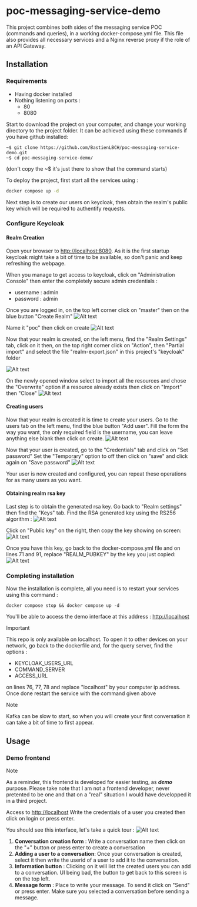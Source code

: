 # poc-messaging-service-demo

This project combines both sides of the messaging service POC (commands and queries), in a working docker-compose.yml file.
This file also provides all necessary services and a Nginx reverse proxy if the role of an API Gateway.

## Installation
### Requirements
- Having docker installed
- Nothing listening on ports :
  - 80
  - 8080

Start to download the project on your computer, and change your working directory to the project folder.
It can be achieved using these commands if you have github installed:
```shell
~$ git clone https://github.com/BastienLBCH/poc-messaging-service-demo.git
~$ cd poc-messaging-service-demo/ 
```
(don't copy the ~$ it's just there to show that the command starts)

To deploy the project, first start all the services using : 
```bash
docker compose up -d
```
Next step is to create our users on keycloak, then obtain the realm's public key which will be required to authentify requests.


### Configure Keycloak
#### Realm Creation
Open your browser to [http://localhost:8080](http://localhost:8080). As it is the first startup keycloak might take a bit
of time to be available, so don't panic and keep refreshing the webpage.

When you manage to get access to keycloak, click on "Administration Console" then enter the completely secure admin credentials :
- username : admin
- password : admin

Once you are logged in, on the top left corner click on "master" then on the blue button "Create Realm"
![Alt text](doc/click_on_master.png "Create Realm button")

Name it "poc" then click on create
![Alt text](doc/create_realm.png "Realm creation")

Now that your realm is created, on the left menu, find the "Realm Settings" tab, click on it then, on the top right 
corner click on "Action", then "Partial import" and select the file "realm-export.json" in this project's "keycloak" folder

![Alt text](doc/import_button_file.png "Import file")


On the newly opened window select to import all the resources and chose the "Overwrite" option if a resource already exists
then click on "Import" then "Close"
![Alt text](doc/partial_import_options.png "Import options")


#### Creating users
Now that your realm is created it is time to create your users.
Go to the users tab on the left menu, find the blue button "Add user". Fill the form the way you want, the only required field is
the username, you can leave anything else blank then click on create.
![Alt text](doc/create_user.png "Create User")

Now that your user is created, go to the "Credentials" tab and click on "Set password"
Set the "Temporary" option to off then click on "save" and click again on "Save password"
![Alt text](doc/user_credentials.png "User credentials")

Your user is now created and configured, you can repeat these operations for as many users as you want.


#### Obtaining realm rsa key

Last step is to obtain the generated rsa key. Go back to "Realm settings" then find the "Keys" tab.
Find the RSA generated key using the RS256 algorithm :
![Alt text](doc/keys_tab.png "Keys tab")

Click on "Public key" on the right, then copy the key showing on screen:
![Alt text](doc/public_key.png "Public key")

Once you have this key, go back to the docker-compose.yml file and on lines 71 and 91, replace "REALM_PUBKEY" by the key you just
copied:
![Alt text](doc/docker-compose-yml.png "Public key")


### Completing installation
Now the installation is complete, all you need is to restart your services using this command :
```shell
docker compose stop && docker compose up -d
```

You'll be able to access the demo interface at this address :
[http://localhost](http://localhost)


> [!IMPORTANT]
> This repo is only available on localhost. To open it to other devices on your network, go back to the dockerfile and,
> for the query server, find the options :
>  - KEYCLOAK_USERS_URL
>  - COMMAND_SERVER
>  - ACCESS_URL
> 
> on lines 76, 77, 78 and replace "localhost" by your computer ip address. Once done restart the service with the command given above

> [!NOTE]
> Kafka can be slow to start, so when you will create your first conversation it can take a bit of time to first appear.


## Usage
### Demo frontend

> [!NOTE]
> As a reminder, this frontend is developed for easier testing, as ***demo*** purpose. 
> Please take note that I am not a frontend developer, 
> never pretented to be one and that on a "real" situation I would have developped it in a third project.

Access to [http://localhost](http://localhost)
Write the credentials of a user you created then click on login or press enter.

You should see this interface, let's take a quick tour :
![Alt text](doc/main_screen.png "Public key")

1. **Conversation creation form** : Write a conversation name then click on the "+" button or press enter to create a conversation
2. **Adding a user to a conversation**: Once your conversation is created, select it then write the userid of a user to add
it to the conversation.
3. **Information button** : Clicking on it will list the created users you can add to a conversation. UI being bad, the button to get back to this screen is on the top left.
4. **Message form** : Place to write your message. To send it click on "Send" or press enter. Make sure you selected a conversation before sending a message.

